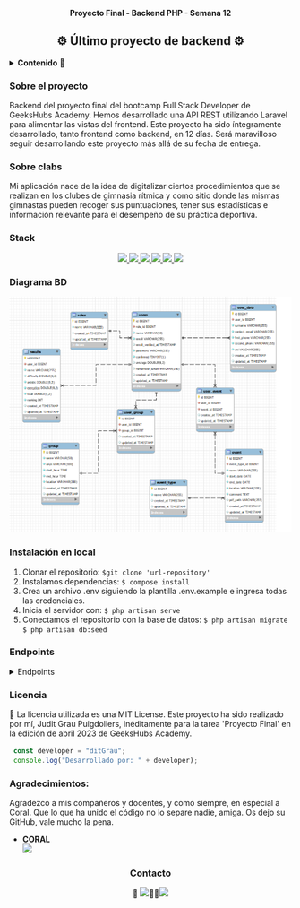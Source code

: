 __<p align="center">Proyecto Final - Backend PHP - Semana 12</p>__
<h2 align="center">⚙️ Último proyecto de backend ⚙️</h2>

<details>
  <summary><b>Contenido</b> 📝</summary>
  <ol>
    <li><a href="#sobre-el-proyecto">Sobre el proyecto</a></li>
    <li><a href="#sobre-clabs">Sobre clabs</a></li>
    <li><a href="#stack">Stack</a></li>
    <li><a href="#diagrama-bd">Diagrama</a></li>
    <li><a href="#instalación-en-local">Instalación</a></li>
    <li><a href="#endpoints">Endpoints</a></li>
    <li><a href="#licencia">Licencia</a></li>
    <li><a href="#agradecimientos">Agradecimientos</a></li>
    <li><a href="#contacto">Contacto</a></li>
  </ol>
</details>


### Sobre el proyecto

Backend del proyecto final del bootcamp Full Stack Developer de GeeksHubs Academy.
Hemos desarrollado una API REST utilizando Laravel para alimentar las vistas del frontend.
Este proyecto ha sido íntegramente desarrollado, tanto frontend como backend, en 12 días. Será maravilloso seguir desarrollando este proyecto más allá de su fecha de entrega.

### Sobre clabs

Mi aplicación nace de la idea de digitalizar ciertos procedimientos que se realizan en los clubes de gimnasia rítmica y como sitio donde las mismas gimnastas pueden recoger sus puntuaciones, tener sus estadísticas e información relevante para el desempeño de su práctica deportiva.

### Stack
<div align="center">
    <a href="https://www.postman.com/">
        <img src= "https://img.shields.io/badge/Postman-FF6C37?style=for-the-badge&logo=postman&logoColor=white"/>
    </a>
    <a href="https://www.mysql.com/">
        <img src= "https://img.shields.io/badge/mysql-3E6E93?style=for-the-badge&logo=mysql&logoColor=white"/>
    </a>
    <a href="https://git-scm.com/">
        <img src= "https://img.shields.io/badge/git-F54D27?style=for-the-badge&logo=git&logoColor=white"/>
    </a>
    <a href="https://www.docker.com/">
        <img src= "https://img.shields.io/badge/docker-2496ED?style=for-the-badge&logo=docker&logoColor=white"/>
    </a>
    <a href="https://www.php.net/">
        <img src= "https://img.shields.io/badge/php-%23777BB4.svg?style=for-the-badge&logo=php&logoColor=white"/>
    </a>
<a href="https://laravel.com">
        <img src= "https://img.shields.io/badge/laravel-%23FF2D20.svg?style=for-the-badge&logo=laravel&logoColor=white"/>
    </a>
</div>

### Diagrama BD
!['imagen-db'](./public/Captura%20de%20pantalla%202023-07-18%20132903.png)

### Instalación en local
1. Clonar el repositorio: `$git clone 'url-repository'`
2. Instalamos dependencias: `$ compose install`
3. Crea un archivo .env siguiendo la plantilla .env.example e ingresa todas las credenciales.
4. Inicia el servidor con: ` $ php artisan serve `
5. Conectamos el repositorio con la base de datos: 
` $ php artisan migrate `
` $ php artisan db:seed `


### Endpoints
<details>
<summary>Endpoints</summary>
<ol>
    <li>Login</li>
    <li>Registro</li>
    <li>Obtener todos los grupos</li>
    <li>Obtener todos mis grupos</li>
    <li>Obtener usuarios por grupo</li>
    <li>Obtener todos los roles</li>
    <li>Mi perfil</li>
    <li>Modificar mi perfil</li>
    <li>Obtener mi media</li>
    <li>Obtener la media del club</li>
    <li>Obtener los usuarios no confirmados</li>
    <li>Modificar confirmación</li>
    <li>Obtener todos los usuarios</li>
    <li>Obtener usuarios por nombre</li>
    <li>Obtener usuarios por id</li>
    <li>Eliminar user</li>
    <li>Modificar role de user</li>
    <li>Modificar grupo de user</li>
    <li>Obtener todos los eventos</li>
    <li>Obtener todos mis eventos</li>
    <li>Obtener eventos por id</li>
    <li>Obtener mis eventos por id</li>
    <li>Obtener eventos por tipo</li>
    <li>Añadir evento</li>
    <li>Mis ultimos resultados</li>
    <li>Obtener resultados por id</li>
    <li>Eliminar resultados</li>
    <li>Añadir resultado</li>
    <li>Eliminar user</li>
    <li>Modificar role de user</li>
    <li>Modificar grupo de user</li>
    <li>Obtener todos los eventos</li>
  </ol>
</details>


### Licencia
📝 La licencia utilizada es una MIT License. Este proyecto ha sido realizado por mí, Judit Grau Puigdollers, inéditamente para la tarea 'Proyecto Final' en la edición de abril 2023 de GeeksHubs Academy.

``` js
 const developer = "ditGrau";
 console.log("Desarrollado por: " + developer);
```  

### Agradecimientos:

Agradezco a mis compañeros y docentes, y como siempre, en especial a Coral. Que lo que ha unido el código no lo separe nadie, amiga. Os dejo su GitHub, vale mucho la pena.

- **CORAL**  
<a href="https://github.com/Coral-JM" target="_blank"><img src="https://img.shields.io/badge/github-24292F?style=for-the-badge&logo=github&logoColor=lime" target="_blank"></a> 

<h3 align="center">Contacto</h3>

<div align="center">
 📩 <a href = "mailto:juditgraup@gmail.com"><img src="https://img.shields.io/badge/Gmail-C6362C?style=for-the-badge&logo=gmail&logoColor=white" target="_blank"></a>👋🏼<a href="https://www.linkedin.com/in/linkedinUser/" target="_blank"><img src="https://img.shields.io/badge/-LinkedIn-%230077B5?style=for-the-badge&logo=linkedin&logoColor=white" target="_blank"></a> 
</p>
</div>
